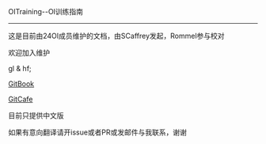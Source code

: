 OITraining--OI训练指南

--------

这是目前由24OI成员维护的文档，由SCaffrey发起，Rommel参与校对

欢迎加入维护

gl & hf;

[GitBook](http://oitraining.scaffrey.com)

[GitCafe](http://oit.scaffrey.com)

目前只提供中文版

如果有意向翻译请开issue或者PR或发邮件与我联系，谢谢

